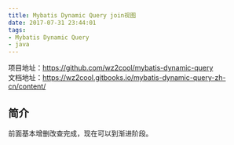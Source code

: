 ```yaml
---
title: Mybatis Dynamic Query join视图
date: 2017-07-31 23:44:01
tags:
- Mybatis Dynamic Query
- java
---
```

项目地址：https://github.com/wz2cool/mybatis-dynamic-query  
文档地址：https://wz2cool.gitbooks.io/mybatis-dynamic-query-zh-cn/content/
## 简介 ##
前面基本增删改查完成，现在可以到渐进阶段。